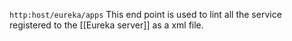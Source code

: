 `http:host/eureka/apps` This end point is used to lint all the service registered to the [[Eureka server]] as a xml file.